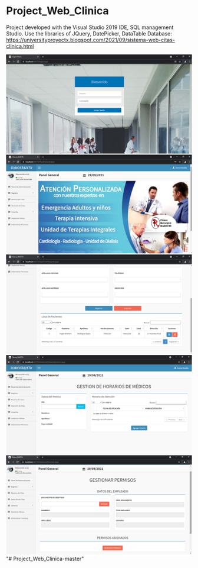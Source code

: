 # Project_Web_Clinica
Project developed with the Visual Studio 2019 IDE, SQL management Studio. Use the libraries of JQuery, DatePicker, DataTable
 Database: https://universityproyectx.blogspot.com/2021/09/sistema-web-citas-clinica.html
 
![Img](https://github.com/SakNoelCode/Imagenes_Proyectos/blob/master/Captura%20de%20pantalla%20(3181).png)
![Img](https://github.com/SakNoelCode/Imagenes_Proyectos/blob/master/Captura%20de%20pantalla%20(3182).png)
![Img](https://github.com/SakNoelCode/Imagenes_Proyectos/blob/master/Captura%20de%20pantalla%20(3183).png)
![Img](https://github.com/SakNoelCode/Imagenes_Proyectos/blob/master/Captura%20de%20pantalla%20(3184).png)
![Img](https://github.com/SakNoelCode/Imagenes_Proyectos/blob/master/Captura%20de%20pantalla%20(3185).png)
"# Project_Web_Clinica-master" 

